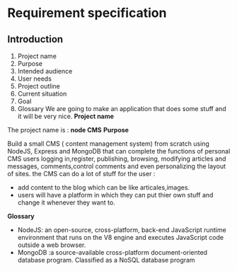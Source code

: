 Requirement specification
========
## Introduction
1. Project name
2. Purpose
3. Intended audience
4. User needs 
5. Project outline 
6. Current situation 
7. Goal  
8. Glossary
We are going to make an application that does some stuff and it will be very nice. 
__Project name__

The project name is : **node CMS**
__Purpose__

Build a small CMS ( content management system) from scratch using NodeJS, Express and MongoDB that can complete the functions of personal CMS users logging in,register, publishing, browsing, modifying articles and messages, comments,control comments and even personalizing the layout of sites.
the CMS can do a lot of stuff for the user :
* add content to the blog which can be like articales,images.
* users will have a platform in which they can put thier own stuff and change it whenever they want to.

__Glossary__

 * NodeJS:  an open-source, cross-platform, back-end JavaScript runtime environment that runs on the V8 engine and executes JavaScript code outside a web browser.
 * MongoDB :a source-available cross-platform document-oriented database program. Classified as a NoSQL database program